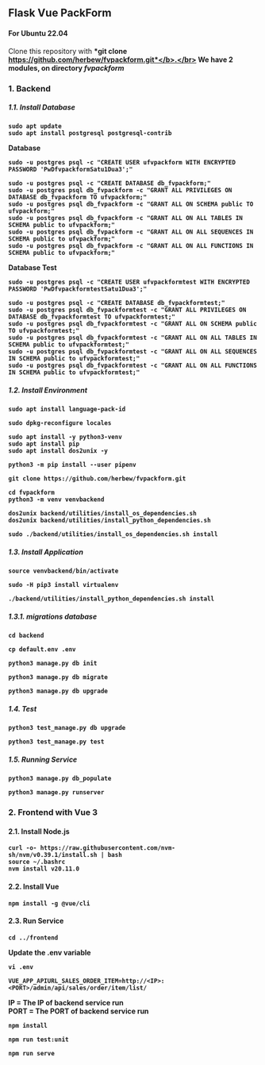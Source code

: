 ## Flask Vue PackForm 
#### For Ubuntu 22.04
Clone this repository with <b>*git clone https://github.com/herbew/fvpackform.git*</b>.</br>
We have 2 modules, on directory <b>*fvpackform*</b>
### 1. Backend 
##### 1.1. Install Database
```
sudo apt update
sudo apt install postgresql postgresql-contrib
```
Database
```
sudo -u postgres psql -c "CREATE USER ufvpackform WITH ENCRYPTED PASSWORD 'PwDfvpackformSatu1Dua3';"
```
```
sudo -u postgres psql -c "CREATE DATABASE db_fvpackform;"
sudo -u postgres psql db_fvpackform -c "GRANT ALL PRIVILEGES ON DATABASE db_fvpackform TO ufvpackform;"
sudo -u postgres psql db_fvpackform -c "GRANT ALL ON SCHEMA public TO ufvpackform;"
sudo -u postgres psql db_fvpackform -c "GRANT ALL ON ALL TABLES IN SCHEMA public to ufvpackform;"
sudo -u postgres psql db_fvpackform -c "GRANT ALL ON ALL SEQUENCES IN SCHEMA public to ufvpackform;"
sudo -u postgres psql db_fvpackform -c "GRANT ALL ON ALL FUNCTIONS IN SCHEMA public to ufvpackform;"
```
Database Test
```
sudo -u postgres psql -c "CREATE USER ufvpackformtest WITH ENCRYPTED PASSWORD 'PwDfvpackformtestSatu1Dua3';"
```
```
sudo -u postgres psql -c "CREATE DATABASE db_fvpackformtest;"
sudo -u postgres psql db_fvpackformtest -c "GRANT ALL PRIVILEGES ON DATABASE db_fvpackformtest TO ufvpackformtest;"
sudo -u postgres psql db_fvpackformtest -c "GRANT ALL ON SCHEMA public TO ufvpackformtest;"
sudo -u postgres psql db_fvpackformtest -c "GRANT ALL ON ALL TABLES IN SCHEMA public to ufvpackformtest;"
sudo -u postgres psql db_fvpackformtest -c "GRANT ALL ON ALL SEQUENCES IN SCHEMA public to ufvpackformtest;"
sudo -u postgres psql db_fvpackformtest -c "GRANT ALL ON ALL FUNCTIONS IN SCHEMA public to ufvpackformtest;"
```

##### 1.2. Install Environment
```
sudo apt install language-pack-id
```
```
sudo dpkg-reconfigure locales
```
```
sudo apt install -y python3-venv 
sudo apt install pip
sudo apt install dos2unix -y 
```
```
python3 -m pip install --user pipenv
```
```
git clone https://github.com/herbew/fvpackform.git
```
```
cd fvpackform
python3 -m venv venvbackend
```
```
dos2unix backend/utilities/install_os_dependencies.sh
dos2unix backend/utilities/install_python_dependencies.sh
```
```
sudo ./backend/utilities/install_os_dependencies.sh install
```
##### 1.3. Install Application
```
source venvbackend/bin/activate
```
```
sudo -H pip3 install virtualenv
```
```
./backend/utilities/install_python_dependencies.sh install
```
##### 1.3.1. migrations database
```
cd backend
```
```
cp default.env .env
```
```
python3 manage.py db init
```
```
python3 manage.py db migrate
```
```
python3 manage.py db upgrade
```
##### 1.4. Test
```
python3 test_manage.py db upgrade
```
```
python3 test_manage.py test
```
##### 1.5. Running Service
```
python3 manage.py db_populate
```
```
python3 manage.py runserver
```

### 2. Frontend with Vue 3
#### 2.1. Install Node.js
```
curl -o- https://raw.githubusercontent.com/nvm-sh/nvm/v0.39.1/install.sh | bash
source ~/.bashrc
nvm install v20.11.0
```
#### 2.2. Install Vue
```
npm install -g @vue/cli
```
#### 2.3. Run Service
```
cd ../frontend
```
Update the .env variable 
```
vi .env
```
```
VUE_APP_APIURL_SALES_ORDER_ITEM=http://<IP>:<PORT>/admin/api/sales/order/item/list/

```
IP = The IP of backend service run</br>
PORT = The PORT of backend service run

```
npm install
```
```
npm run test:unit
```
```
npm run serve
```












